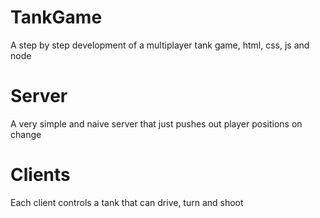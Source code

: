 # TankGame
A step by step development of a multiplayer tank game, html, css, js and node

# Server
A very simple and naive server that just pushes out player positions on change

# Clients
Each client controls a tank that can drive, turn and shoot
